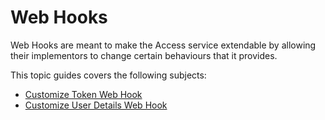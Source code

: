 # Web Hooks

Web Hooks are meant to make the Access service extendable by allowing their implementors to change certain behaviours that it provides.

This topic guides covers the following subjects:

* [Customize Token Web Hook](customize-token/customize-access-token-hook.md)
* [Customize User Details Web Hook](customize-user-details/customize-user-details-hook.md)
